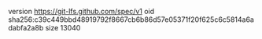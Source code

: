 version https://git-lfs.github.com/spec/v1
oid sha256:c39c449bbd48919792f8667cb6b86d57e05371f20f625c6c5814a6adabfa2a8b
size 13040
